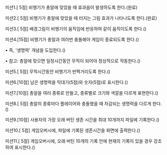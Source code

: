 미션1.[ 5점] 비행기가 총알에 맞았을 때 효과음이 발생하도록 한다.(완료)

미션2.[ 5점] 비행기가 총알에 맞았을 때 터지는 그림 효과가 나타나도록 한다.(완료)

미션3.[ 5점] 배경그림이 비행기의 움직임에 반응하여 같이 움직이도록 한다.()

미션4.[15점] 비행기가 총알과 여러번 충돌해야 게임이 종료되도록 한다.()

• 즉, '생명력' 개념을 도입한다.()

• 참고: 총알에 맞으면 일정시간동안 무적이 되어야 정상적으로 작동한다.()

미션5.[ 5점] 무적시간동안 비행기가 반짝거리도록 한다.()

미션6.[10점] 남은 생명력을 막대기(5점)와 숫자(5점)로 표시한다.()

미션7.[10점] 총알을 여러 종류로 만들고, 종류별로 크기와 색깔을 다르게 표현한다.()

미션8.[ 5점] 총알의 종류마다 플레이어와 충돌했을 때 차감되는 생명력을 다르게 한다.()

미션9.[10점] 사용자의 가장 오래 버틴 생존 시간을 최대 10개까지 파일에 기록한다.()

미션10.[ 5점] 게임오버시에, 파일에 기록된 생존시간을 화면에 출력한다.()

미션11.[ 5점] 게임오버시에, 오래 버틴 10개의 기록 안에 현재의 기록이 있을 경우 
강조하여 표시한다.()
